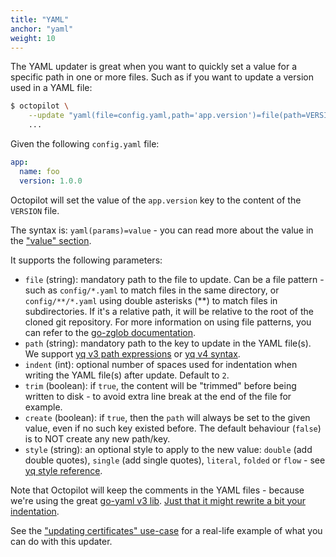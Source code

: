 ```yaml
---
title: "YAML"
anchor: "yaml"
weight: 10
---
```


The YAML updater is great when you want to quickly set a value for a specific path in one or more files. Such as if you want to update a version used in a YAML file:

```bash
$ octopilot \
    --update "yaml(file=config.yaml,path='app.version')=file(path=VERSION)" \
    ...
```

Given the following `config.yaml` file:

```yaml
app:
  name: foo
  version: 1.0.0
```

Octopilot will set the value of the `app.version` key to the content of the `VERSION` file.

The syntax is: `yaml(params)=value` - you can read more about the value in the ["value" section](#value).

It supports the following parameters:

- `file` (string): mandatory path to the file to update. Can be a file pattern - such as `config/*.yaml` to match files in the same directory, or `config/**/*.yaml` using double asterisks (**) to match files in subdirectories. If it's a relative path, it will be relative to the root of the cloned git repository. For more information on using file patterns, you can refer to the [go-zglob documentation](https://github.com/mattn/go-zglob).
- `path` (string): mandatory path to the key to update in the YAML file(s). We support [yq v3 path expressions](https://mikefarah.gitbook.io/yq/v/v3.x/usage/path-expressions) or [yq v4 syntax](https://mikefarah.gitbook.io/yq/operators/traverse-read).
- `indent` (int): optional number of spaces used for indentation when writing the YAML file(s) after update. Default to `2`.
- `trim` (boolean): if `true`, the content will be "trimmed" before being written to disk - to avoid extra line break at the end of the file for example.
- `create` (boolean): if `true`, then the `path` will always be set to the given value, even if no such key existed before. The default behaviour (`false`) is to NOT create any new path/key.
- `style` (string): an optional style to apply to the new value: `double` (add double quotes), `single` (add single quotes), `literal`, `folded` or `flow` - see [yq style reference](https://mikefarah.gitbook.io/yq/operators/style).

Note that Octopilot will keep the comments in the YAML files - because we're using the great [go-yaml v3 lib](https://github.com/go-yaml/yaml/tree/v3). [Just that it might rewrite a bit your indentation](https://mikefarah.gitbook.io/yq/usage/output-format#indent).

See the ["updating certificates" use-case](#use-case-update-certs) for a real-life example of what you can do with this updater.
